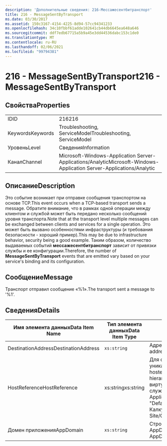 ```yaml
---
description: 'Дополнительные сведения: 216-Мессажесентбитранспорт'
title: 216 - MessageSentByTransport
ms.date: 03/30/2017
ms.assetid: 150c3167-4154-4225-8d94-57cc94341233
ms.openlocfilehash: 34c10fbbf61adde102641cb44db6645ea648a646
ms.sourcegitcommit: ddf7edb67715a5b9a45e3dd44536dabc153c1de0
ms.translationtype: MT
ms.contentlocale: ru-RU
ms.lasthandoff: 02/06/2021
ms.locfileid: "99794381"
---
```

# <a name="216---messagesentbytransport"></a><span data-ttu-id="f8546-103">216 - MessageSentByTransport</span><span class="sxs-lookup"><span data-stu-id="f8546-103">216 - MessageSentByTransport</span></span>

## <a name="properties"></a><span data-ttu-id="f8546-104">Свойства</span><span class="sxs-lookup"><span data-stu-id="f8546-104">Properties</span></span>  
  
|||  
|-|-|  
|<span data-ttu-id="f8546-105">ID</span><span class="sxs-lookup"><span data-stu-id="f8546-105">ID</span></span>|<span data-ttu-id="f8546-106">216</span><span class="sxs-lookup"><span data-stu-id="f8546-106">216</span></span>|  
|<span data-ttu-id="f8546-107">Keywords</span><span class="sxs-lookup"><span data-stu-id="f8546-107">Keywords</span></span>|<span data-ttu-id="f8546-108">Troubleshooting, ServiceModel</span><span class="sxs-lookup"><span data-stu-id="f8546-108">Troubleshooting, ServiceModel</span></span>|  
|<span data-ttu-id="f8546-109">Уровень</span><span class="sxs-lookup"><span data-stu-id="f8546-109">Level</span></span>|<span data-ttu-id="f8546-110">Сведения</span><span class="sxs-lookup"><span data-stu-id="f8546-110">Information</span></span>|  
|<span data-ttu-id="f8546-111">Канал</span><span class="sxs-lookup"><span data-stu-id="f8546-111">Channel</span></span>|<span data-ttu-id="f8546-112">Microsoft-Windows-Application Server-Applications/Analytic</span><span class="sxs-lookup"><span data-stu-id="f8546-112">Microsoft-Windows-Application Server-Applications/Analytic</span></span>|  
  
## <a name="description"></a><span data-ttu-id="f8546-113">Описание</span><span class="sxs-lookup"><span data-stu-id="f8546-113">Description</span></span>  

 <span data-ttu-id="f8546-114">Это событие возникает при отправке сообщения транспортом на основе TCP.</span><span class="sxs-lookup"><span data-stu-id="f8546-114">This event occurs when a TCP-based transport sends a message.</span></span> <span data-ttu-id="f8546-115">Обратите внимание, что в рамках одной операции между клиентом и службой может быть передано несколько сообщений уровня транспорта.</span><span class="sxs-lookup"><span data-stu-id="f8546-115">Note that at the transport level multiple messages can be exchanged between clients and services for a single operation.</span></span> <span data-ttu-id="f8546-116">Это может быть вызвано особенностями инфраструктуры (и требования безопасности - хороший пример).</span><span class="sxs-lookup"><span data-stu-id="f8546-116">This may be due to infrastructure behavior, security being a good example.</span></span> <span data-ttu-id="f8546-117">Таким образом, количество выдаваемых событий **мессажесентбитранспорт** зависит от привязки службы и ее конфигурации.</span><span class="sxs-lookup"><span data-stu-id="f8546-117">Therefore, the number of **MessageSentByTransport** events that are emitted vary based on your service's binding and its configuration.</span></span>  
  
## <a name="message"></a><span data-ttu-id="f8546-118">Сообщение</span><span class="sxs-lookup"><span data-stu-id="f8546-118">Message</span></span>  

 <span data-ttu-id="f8546-119">Транспорт отправил сообщение «%1».</span><span class="sxs-lookup"><span data-stu-id="f8546-119">The transport sent a message to '%1'.</span></span>  
  
## <a name="details"></a><span data-ttu-id="f8546-120">Сведения</span><span class="sxs-lookup"><span data-stu-id="f8546-120">Details</span></span>  
  
|<span data-ttu-id="f8546-121">Имя элемента данных</span><span class="sxs-lookup"><span data-stu-id="f8546-121">Data Item Name</span></span>|<span data-ttu-id="f8546-122">Тип элемента данных</span><span class="sxs-lookup"><span data-stu-id="f8546-122">Data Item Type</span></span>|<span data-ttu-id="f8546-123">Описание</span><span class="sxs-lookup"><span data-stu-id="f8546-123">Description</span></span>|  
|--------------------|--------------------|-----------------|  
|<span data-ttu-id="f8546-124">DestinationAddress</span><span class="sxs-lookup"><span data-stu-id="f8546-124">DestinationAddress</span></span>|`xs:string`|<span data-ttu-id="f8546-125">Адрес, на который было отправлено сообщение запроса.</span><span class="sxs-lookup"><span data-stu-id="f8546-125">The address that the request message was sent to.</span></span>|  
|<span data-ttu-id="f8546-126">HostReference</span><span class="sxs-lookup"><span data-stu-id="f8546-126">HostReference</span></span>|<span data-ttu-id="f8546-127">xs:string</span><span class="sxs-lookup"><span data-stu-id="f8546-127">xs:string</span></span>|<span data-ttu-id="f8546-128">Для служб, размещенных на веб-узле, это поле является уникальным идентификатором службы в веб-иерархии.</span><span class="sxs-lookup"><span data-stu-id="f8546-128">For Web-hosted services, this field uniquely identifies the service in the Web hierarchy.</span></span> <span data-ttu-id="f8546-129">Его формат определяется как "имя веб-сайта виртуальный путь к приложению&#124;виртуальный путь службы&#124;ServiceName".</span><span class="sxs-lookup"><span data-stu-id="f8546-129">Its format is defined as 'Web Site Name Application Virtual Path&#124;Service Virtual Path&#124;ServiceName'.</span></span> <span data-ttu-id="f8546-130">Пример: "Default Web site/Калкулатораппликатион&#124;/Калкулаторсервице.СВК&#124;CalculatorService".</span><span class="sxs-lookup"><span data-stu-id="f8546-130">Example: 'Default Web Site/CalculatorApplication&#124;/CalculatorService.svc&#124;CalculatorService'.</span></span>|  
|<span data-ttu-id="f8546-131">Домен приложения</span><span class="sxs-lookup"><span data-stu-id="f8546-131">AppDomain</span></span>|`xs:string`|<span data-ttu-id="f8546-132">Строка, возвращаемая AppDomain.CurrentDomain.FriendlyName.</span><span class="sxs-lookup"><span data-stu-id="f8546-132">The string returned by AppDomain.CurrentDomain.FriendlyName.</span></span>|
